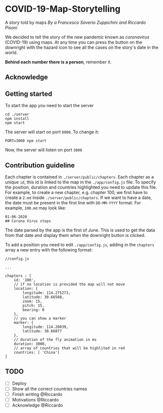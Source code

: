 # COVID-19-Map-Storytelling

A story told by maps
*By a Francesco Saverio Zuppichini and Riccardo Pisoni*

We decided to tell the story of the new pandemic known as *coronavirus* (COVID-19) using maps. At any time you can press the button on the downright with the hazard icon to see all the cases on the story's date in the world.

**Behind each number there is a person**, remember it.

## Acknowledge

## Getting started
To start the app you need to start the server

```
cd ./server
npm install 
npm start
```

The server will start on port `8080`. To change it:

```
PORT=3000 npm start
```

Now, the server will listen on port `3000`

## Contribution guideline

Each chapter is contained in `./server/public/chapters`. Each chapter as a unique `id`, this id is linked to the map in the `./app/config.js` file. To specify the position, duration and countries highlighted you need to update this file. For example, to create a new chapter, e.g. chapter 100, we first have to create a `2.md` inside `./server/public/chapters`. If we want to have a date, the date must be present in the first line with `DD-MM-YYYY` format. For example, `100.md` may look like:

```
01-06-2020 
## Corona Virus stops
```

The date parsed by the app is the first of June. This is used to get the data from that date and display them when the downright button is clicked.

To add a position you need to edit `./app/config.js`, adding in the `chapters` array a new entry with the following format:

```
//config.js

...

chapters : [
    id: '100', 
    // if no location is provided the map will not move
    location: {
        longitude: 114.275273,
        latitude: 30.66588,
        zoom: 15,
        pitch: 15,
        bearing: 0
    },
    // you can show a marker
    marker: {
        longitude: 114.28039,
        latitude: 30.66877
    },
    // duration of the fly animation in ms
    duration: 3000,
    // array of countries that will be highlited in red
    countries: [ 'China']
]
```

## TODO 
- [ ] Deploy
- [ ] Show all the correct countries names
- [ ] Finish writing @Riccardo
- [ ] Motivations @Riccardo
- [ ] Acknowledge @Riccardo